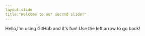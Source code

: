 ```yaml
---
layout:slide
title:"Welcome to our second slide!"
---
```

Hello,I'm using GitHub and it's fun!
Use the left arrow to go back!
